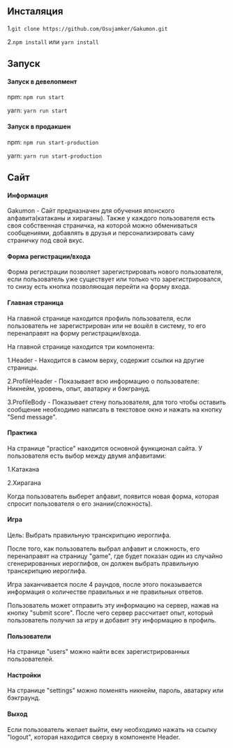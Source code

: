 ## Инсталяция
1.`git clone https://github.com/Osujamker/Gakumon.git`

2.`npm install` или `yarn install`

## Запуск
#### Запуск в девелопмент
npm: `npm run start`

yarn: `yarn run start`
#### Запуск в продакшен
npm: `npm run start-production`

yarn: `yarn run start-production`

## Сайт
#### Информация
Gakumon - Сайт предназначен для обучения японского алфавита(катаканы и хираганы). Также у каждого пользователя есть своя собственная страничка, на которой можно обмениваться сообщениями, добавлять в друзья и персонализировать саму страничку под свой вкус.
#### Форма регистрации/входа
Форма регистрации позволяет зарегистрировать нового пользователя, если пользователь уже существует или только что зарегистрировался, то снизу есть кнопка позволяющая перейти на форму входа.
#### Главная страница
На главной странице находится профиль пользователя, если пользователь не зарегистрирован или не вошёл в систему, то его перенаправят на форму регистрации/входа.

На главной странице находится три компонента:

1.Header - Находится в самом верху, содержит ссылки на другие страницы.

2.ProfileHeader - Показывает всю информацию о пользователе: Никнейм, уровень, опыт, аватарку и бэкгрануд.

3.ProfileBody - Показывает стену пользователя, для того чтобы оставить сообщение необходимо написать в текстовое окно и нажать на кнопку "Send message".
#### Практика
На странице "practice" находится основной функционал сайта. У пользователя есть выбор между двумя алфавитами:

1.Катакана

2.Хирагана

Когда пользователь выберет алфавит, появится новая форма, которая спросит пользователя о его знании(сложность).

#### Игра
Цель: Выбрать правильную транскрипцию иероглифа.

После того, как пользователь выбрал алфавит и сложность, его перенаправят на страницу "game", где будет показан один из случайно сгенерированных иероглифов, он должен выбрать правильную транскрипцию иероглифа.

Игра заканчивается после 4 раундов, после этого показывается информация о количестве правильных и не правильных ответов.

Пользователь может отправить эту информацию на сервер, нажав на кнопку "submit score". После чего сервер рассчитает опыт, который пользователь получил за игру и добавит эту информацию в профиль.
#### Пользователи
На странице "users" можно найти всех зарегистрированных пользователей.
#### Настройки
На странице "settings" можно поменять никнейм, пароль, аватарку или бэкграунд.
#### Выход
Если пользователь желает выйти, ему необходимо нажать на ссылку "logout", которая находится сверху в компоненте Header.
